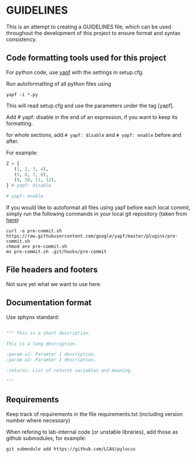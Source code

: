 # GUIDELINES

This is an attempt to creating a GUIDELINES file, which
can be used throughout the development of this project to ensure 
format and syntax consistency. 

## Code formatting tools used for this project

For python code, use [yapf](https://github.com/google/yapf) 
with the settings in setup.cfg. 

Run autoformatting of all python files using

```
yapf -i *.py
```

This will read setup.cfg and use the parameters under the tag [yapf].   

Add # yapf: disable in the end of an expression, if you want to keep its formatting.

for whole sections, add `# yapf: disable` and `# yapf: enable` before and after. 

For example: 

```python
Z = {
   (1, 2, 3, 4),
   (5, 6, 7, 8),
   (9, 10, 11, 12),
} # yapf: disable

# yapf: enable
```

If you would like to autoformat all files using yapf before each local commit, 
simply run the following commands in your local git repository (taken from [here](https://github.com/google/yapf/tree/master/plugins))

```
curl -o pre-commit.sh https://raw.githubusercontent.com/google/yapf/master/plugins/pre-commit.sh
chmod a+x pre-commit.sh
mv pre-commit.sh .git/hooks/pre-commit
```
 


## File headers and footers

Not sure yet what we want to use here. 

## Documentation format

Use sphynx standard: 

```python

""" This is a short description.

This is a long description.

:param x1: Paramter 1 description.
:param x2: Paramter 1 description.

:returns: List of returnt variables and meaning.

"""
```

## Requirements

Keep track of requirements in the file requirements.txt
(including version number where necessary)

When refering to lab-internal code (or unstable libraries), 
add those as github submodules, for example:

```
git submodule add https://github.com/LCAV/pylocus 
```


